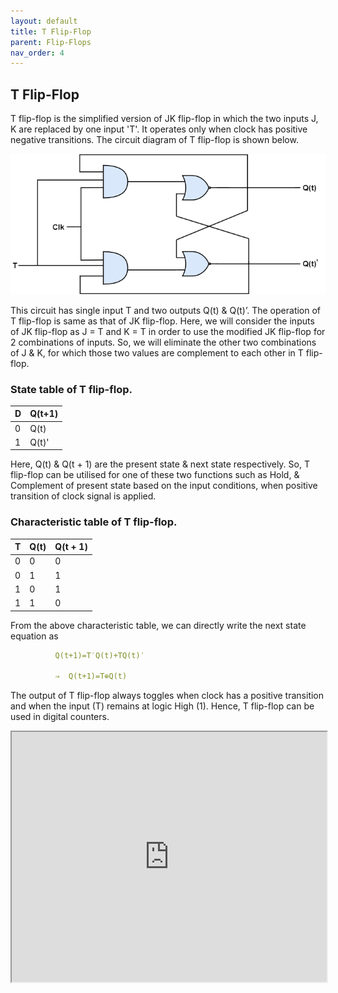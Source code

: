 ```yaml
---
layout: default
title: T Flip-Flop
parent: Flip-Flops
nav_order: 4
---
```






## T Flip-Flop

T flip-flop is the simplified version of JK flip-flop in which the two inputs J, K are replaced by one input 'T'. It operates only when clock has positive negative transitions. The circuit diagram of T flip-flop is shown below.

<div style="text-align:center"><img src="../../assets/images/t_flipflop.png" /></div>

This circuit has single input T and two outputs Q(t) & Q(t)’. The operation of T flip-flop is same as that of JK flip-flop. Here, we will consider the inputs of JK flip-flop as J = T and K = T in order to use the modified JK flip-flop for 2 combinations of inputs. So, we will eliminate the other two combinations of J & K, for which those two values are complement to each other in T flip-flop.

### State table of **T** flip-flop.


| D    |    Q(t+1) | 
|:-------|:--------|
|  0     |    Q(t)    | 
|  1     |    Q(t)'    |

Here, Q(t) & Q(t + 1) are the present state & next state respectively. So, T flip-flop can be utilised for one of these two functions such as Hold, & Complement of present state based on the input conditions, when positive transition of clock signal is applied. 


### Characteristic table of T flip-flop.


|T	     |Q(t)	   |Q(t + 1)|
|:-------|:--------|:-------|
|0	|0	|0|
|0	|1	|1|
|1	|0	|1|
|1	|1	|0|

From the above characteristic table, we can directly write the next state equation as


```yaml
          Q(t+1)=T′Q(t)+TQ(t)′
           
          ⇒  Q(t+1)=T⊕Q(t)
```

The output of T flip-flop always toggles when clock has a positive transition and when the input (T) remains at logic High (1). Hence, T flip-flop can be used in digital counters.


<iframe width="100%" height="400px" src="https://circuitverse.org/simulator/embed/12258" id="projectPreview" scrolling="no" webkitAllowFullScreen mozAllowFullScreen allowFullScreen> </iframe>
